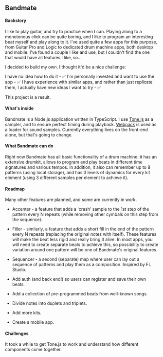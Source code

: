 ## Bandmate

#### Backstory
I like to play guitar, and try to practice when I can. Playing along to a monotonous click can be quite boring, and I like to program an interesting beat myself and play along to it. I've used quite a few apps for this purpose, from Guitar Pro and Logic to dedicated drum machine apps, both desktop and mobile. I've found a couple I like and use, but I couldn't find the one that would have all features I like, so...

I decided to build my own. I thought it'd be a nice challenge:

I have no idea how to do it - ✅
I'm personally invested and want to use the app - ✅
I have experience with similar apps, and rather than just replicate them, I actually have new ideas I want to try - ✅

This project is a result.

#### What's inside

Bandmate is a Node.js application written in TypeScript.
I use [Tone.js](https://tonejs.github.io/) as a sampler, and to ensure perfect timing during playback.
[Webpack](https://webpack.js.org/) is used as a loader for sound samples.
Currently everything lives on the front-end alone, but that's going to change.

#### What Bandmate can do

Right now Bandmate has all basic functionality of a drum machine: it has an extensive drumkit, allows to program and play beats in different time signatures and various tempos. In addition, it also can remember up to 8 patterns (using local storage), and has 3 levels of dynamics for every kit element (using 3 different samples per element to achieve it).

#### Roadmap

Many other features are planned, and some are currently in work.

- Accenter - a feature that adds a 'crash' sample to the 1st step of the pattern every N repeats (while removing other cymbals on this step from the sequence).
- Filler - similarly, a feature that adds a short fill in the end of the pattern every N repeats (replacing the original notes with itself).
These features will make the beat less rigid and really bring it alive. In most apps, you will need to create separate beats to achieve this, so possibility to create variation around one pattern will be one of Bandmate's original features.

- Sequencer - a second (separate) map where user can lay out a sequence of patterns and play them as a composition. Inspired by FL Studio.
- Add auth (and back end!) so users can register and save their own beats.
- Add a collection of pre-programmed beats from well-known songs.
- Divide notes into duplets and triplets.
- Add more kits.
- Create a mobile app.

#### Challenges

It took a while to get Tone.js to work and understand how different components come together.
